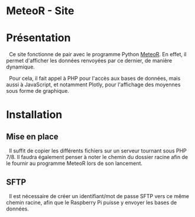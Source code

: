 # MeteoR - Site

# **Présentation**
  Ce site fonctionne de pair avec le programme Python [MeteoR](https://github.com/LoicDblt/MeteoR-Programme). En effet, il permet d'afficher les
données renvoyées par ce dernier, de manière dynamique.

  Pour cela, il fait appel à PHP pour l'accès aux bases de données, mais aussi à JavaScript, et notamment
Plotly, pour l'affichage des moyennes sous forme de graphique.

# **Installation**

## Mise en place
  Il suffit de copier les différents fichiers sur un serveur tournant sous PHP 7/8.
Il faudra également penser à noter le chemin du dossier racine afin de le fournir au programme MeteoR lors de son lancement.

## SFTP
  Il est nécessaire de créer un identifiant/mot de passe SFTP vers ce même chemin racine, afin que le Raspberry Pi puisse y envoyer les bases de données.
